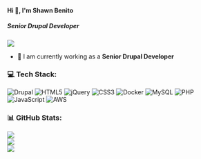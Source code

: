 #### Hi 👋, I'm  Shawn Benito
##### **Senior Drupal Developer**

[![](https://visitcount.itsvg.in/api?id=raymondstallard73&icon=0&color=9)](https://visitcount.itsvg.in)

- 🔭 I am currently working as a **Senior Drupal Developer**

### 💻 Tech Stack:
![Drupal](https://img.shields.io/badge/Drupal-%23D90007.svg?style=flat&logo=Drupal&logoColor=white) ![HTML5](https://img.shields.io/badge/html5-%23E34F26.svg?style=flat&logo=html5&logoColor=white) ![jQuery](https://img.shields.io/badge/jquery-%230769AD.svg?style=flat&logo=jquery&logoColor=white) ![CSS3](https://img.shields.io/badge/css3-%231572B6.svg?style=flat&logo=css3&logoColor=white) ![Docker](https://img.shields.io/badge/docker-%230db7ed.svg?style=flat&logo=docker&logoColor=white) ![MySQL](https://img.shields.io/badge/mysql-%2300f.svg?style=flat&logo=mysql&logoColor=white) ![PHP](https://img.shields.io/badge/php-%23777BB4.svg?style=flat&logo=php&logoColor=white) ![JavaScript](https://img.shields.io/badge/javascript-%23323330.svg?style=flat&logo=javascript&logoColor=%23F7DF1E) ![AWS](https://img.shields.io/badge/AWS-%23FF9900.svg?style=flat&logo=amazon-aws&logoColor=white)
### 📊 GitHub Stats:
![](https://github-readme-stats.vercel.app/api?username=raymondstallard73&theme=radical&hide_border=false&include_all_commits=false&count_private=false)<br/>
![](https://github-readme-streak-stats.herokuapp.com/?user=raymondstallard73&theme=radical&hide_border=false)<br/>
![](https://github-readme-stats.vercel.app/api/top-langs/?username=raymondstallard73&theme=radical&hide_border=false&include_all_commits=false&count_private=false&layout=compact)

